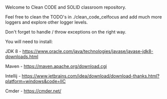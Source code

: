 Welcome to Clean CODE and SOLID classroom repository.

Feel free to clean the TODO's in ./clean_code_celfocus and add much more loggers and explore other logger levels.

Don't forget to handle / throw exceptions on the right way.


You will need to install:

JDK 8 - https://www.oracle.com/java/technologies/javase/javase-jdk8-downloads.html

Maven - https://maven.apache.org/download.cgi

Intellij - https://www.jetbrains.com/idea/download/download-thanks.html?platform=windows&code=IIC

Cmder - https://cmder.net/
